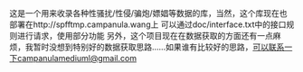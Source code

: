 这是一个用来收录各种性骚扰/性侵/骗炮/嫖娼等数据的库，当然，这个库现在也部署在http://spfftmp.campanula.wang上
可以通过doc/interface.txt中的接口规则进行请求，使用部分功能
另外，这个项目现在在数据获取的方面还有一点麻烦，我暂时没想到特别好的数据获取思路……如果谁有比较好的思路，可以联系一下campanulamediuml@gmail.com

